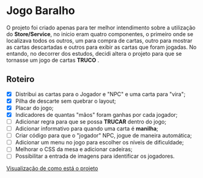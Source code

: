 # Jogo Baralho

O projeto foi criado apenas para ter melhor intendimento sobre a utilização do **Store/Service**, no inicio eram quatro componentes, o primeiro onde se localizava todos os outros, um para compra de cartas, outro para mostrar as cartas descartadas e outros para exibir as cartas que foram jogadas. No entando, no decorrer dos estudos, decidi altera o projeto para que se tornasse um jogo de cartas **TRUCO** .


## Roteiro
- [x] Distribui as cartas para o Jogador e "NPC" e uma carta para "vira";
- [x] Pilha de descarte sem quebrar o layout;
- [x] Placar do jogo;
- [x] Indicadores de quantas "mãos" foram ganhas por cada jogador;
 - [ ] Adicionar regra para que se possa **TRUCAR** dentro do jogo;
 - [ ] Adicionar informativo para quando uma carta é **manilha**;
 - [ ] Criar código para que o "jogador" NPC, jogue de maneira automática;
 - [ ] Adicionar um menu no jogo para escolher os níveis de dificuldade;
 - [ ] Melhorar o CSS da mesa e adicionar cadeiras;
 - [ ] Possibilitar a entrada de imagens para identificar os jogadores.

[Visualização de como está o projeto](https://luizhesilva.github.io/jogo-baralho/)
